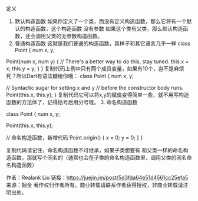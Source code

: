 定义
1. 默认构造函数
如果你定义了一个类，而没有定义构造函数，那么它将有一个默认的构造函数，这个构造函数 没有参数
如果这个类有父类，那么默认构造函数，还会调用父类的无参数构造函数。
2. 普通构造函数
这就是我们普通的构造函数，其样子和其它语言几乎一样
class Point {
  num x, y;

  Point(num x, num y) {
    // There's a better way to do this, stay tuned.
    this.x = x;
    this.y = y;
  }
}
复制代码上例中只有两个成员变量，如果有10个，岂不是麻烦死？所以Dart有语法糖给你哦：
class Point {
  num x, y;

  // Syntactic sugar for setting x and y
  // before the constructor body runs.
  Point(this.x, this.y);
}
复制代码它可以将x,y的赋值变得简单一些，就不用写构造函数的方法体了，记得括号后用分号哦。
3. 命名构造函数

class Point {
  num x, y;

  Point(this.x, this.y);

  // 命名构造函数，新增代码
  Point.origin() {
    x = 0;
    y = 0;
  }
}

复制代码请记住，命名构造函数不可继承，如果子类想要有 和父类一样的命名构造函数，那就写个同名的（通常也会在子类的命名构造函数里，调用父类的同名命名构造函数）

作者：Realank Liu
链接：https://juejin.im/post/5d3fda64e51d4561cc25efa5
来源：掘金
著作权归作者所有。商业转载请联系作者获得授权，非商业转载请注明出处。